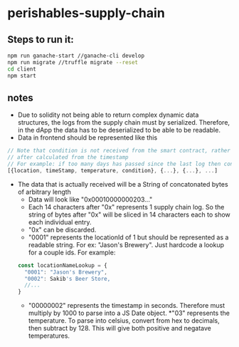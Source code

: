 # perishables-supply-chain

## Steps to run it:

```sh
npm run ganache-start //ganache-cli develop
npm run migrate //truffle migrate --reset
cd client
npm start
```

## notes
* Due to solidity not being able to return complex dynamic data structures, the logs from the supply chain must by serialized. Therefore, in the dApp the data has to be deserialized to be able to be readable.
* Data in frontend should be represented like this
```javascript
// Note that condition is not received from the smart contract, rather is is determined in the frontend
// after calculated from the timestamp
// For example: if too many days has passed since the last log then condition would be the String "EXPIRED"
[{location, timeStamp, temperature, condition}, {...}, {...}, ...]
```
* The data that is actually received will be a String of concatonated bytes of arbitrary length
  * Data will look like "0x00010000000203..."
  * Each 14 characters after "0x" represents 1 supply chain log. So the string of bytes after "0x" will be sliced in 14 characters each to show each individual entry.
  * "0x" can be discarded.
  * "0001" represents the locationId of 1 but should be represented as a readable string. For ex: "Jason's Brewery". Just hardcode a lookup for a couple ids. For example:
  ```javascript
  const locationNameLookup = {
    "0001": "Jason's Brewery",
    "0002": Sakib's Beer Store,
    //...
  }
   ```
  * "00000002" represents the timestamp in seconds. Therefore must multiply by 1000 to parse into a JS Date object.
  *"03" represents the temperature. To parse into celsius, convert from hex to decimals, then subtract by 128. This will give both positive and negatave temperatures.
